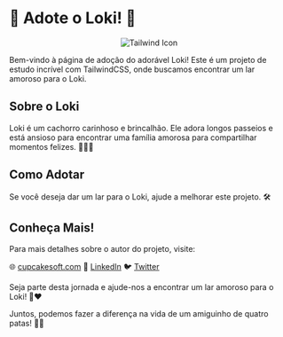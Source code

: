 # 🐾 Adote o Loki! 🐶

<p align="center">
  <img src="https://skillicons.dev/icons?i=tailwind" alt="Tailwind Icon" />
</p>

<!-- ![Loki - O Amigo Perfeito](link_para_imagem_loki.jpg) -->

Bem-vindo à página de adoção do adorável Loki! Este é um projeto de estudo incrível com TailwindCSS, onde buscamos encontrar um lar amoroso para o Loki.

## Sobre o Loki
Loki é um cachorro carinhoso e brincalhão. Ele adora longos passeios e está ansioso para encontrar uma família amorosa para compartilhar momentos felizes. 🚶‍♂️🏡

## Como Adotar
Se você deseja dar um lar para o Loki, ajude a melhorar este projeto. 🛠️

## Conheça Mais!
Para mais detalhes sobre o autor do projeto, visite:

🌐 [cupcakesoft.com](https://cupcakesoft.com)
🔗 [LinkedIn](https://www.linkedin.com/in/tiago-l-p-bordin-6909481a5/)
🐦 [Twitter](https://twitter.com/SkateDeveloper)

Seja parte desta jornada e ajude-nos a encontrar um lar amoroso para o Loki! 🐾❤️

Juntos, podemos fazer a diferença na vida de um amiguinho de quatro patas! 🌟🐶

